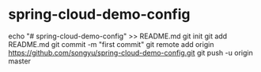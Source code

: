 # spring-cloud-demo-config
echo "# spring-cloud-demo-config" >> README.md
git init
git add README.md
git commit -m "first commit"
git remote add origin https://github.com/songyu/spring-cloud-demo-config.git
git push -u origin master
